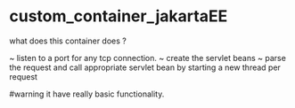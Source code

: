 # custom_container_jakartaEE

what does this container does ?

~ listen to a port for any tcp connection.
~ create the servlet beans
~ parse the request and call appropriate servlet bean by starting a new thread per request

#warning
it have really basic functionality.
